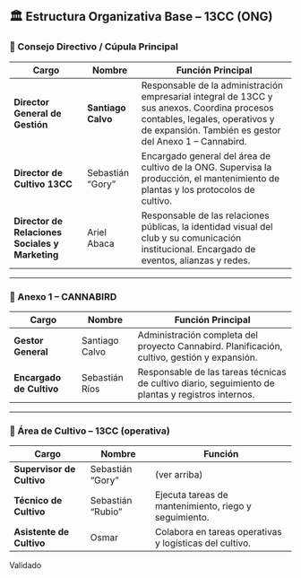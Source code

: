 ## 🏛️ Estructura Organizativa Base – 13CC (ONG)

### 📌 Consejo Directivo / Cúpula Principal

|Cargo|Nombre|Función Principal|
|---|---|---|
|**Director General de Gestión**|**Santiago Calvo**|Responsable de la administración empresarial integral de 13CC y sus anexos. Coordina procesos contables, legales, operativos y de expansión. También es gestor del Anexo 1 – Cannabird.|
|**Director de Cultivo 13CC**|Sebastián “Gory”|Encargado general del área de cultivo de la ONG. Supervisa la producción, el mantenimiento de plantas y los protocolos de cultivo.|
|**Director de Relaciones Sociales y Marketing**|Ariel Abaca|Responsable de las relaciones públicas, la identidad visual del club y su comunicación institucional. Encargado de eventos, alianzas y redes.|

---

### 🌱 Anexo 1 – CANNABIRD

|Cargo|Nombre|Función Principal|
|---|---|---|
|**Gestor General**|Santiago Calvo|Administración completa del proyecto Cannabird. Planificación, cultivo, gestión y expansión.|
|**Encargado de Cultivo**|Sebastián Ríos|Responsable de las tareas técnicas de cultivo diario, seguimiento de plantas y registros internos.|

---

### 🌿 Área de Cultivo – 13CC (operativa)

| Cargo                     | Nombre            | Función                                                 |
| ------------------------- | ----------------- | ------------------------------------------------------- |
| **Supervisor de Cultivo** | Sebastián “Gory”  | (ver arriba)                                            |
| **Técnico de Cultivo**    | Sebastián “Rubio” | Ejecuta tareas de mantenimiento, riego y seguimiento.   |
| **Asistente de Cultivo**  | Osmar             | Colabora en tareas operativas y logísticas del cultivo. |
Validado